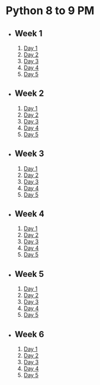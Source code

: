 # Python 8 to 9 PM

- ## Week 1

   1. [Day 1](https://www.facebook.com/iCodeguru/videos/1129325528259780)
   2. [Day 2](https://www.facebook.com/iCodeguru/videos/26001124209474858)
   3. [Day 3](https://www.facebook.com/iCodeguru/videos/1848174179033228)
   4. [Day 4](https://www.facebook.com/iCodeguru/videos/679732697568040)
   5. [Day 5](https://www.facebook.com/iCodeguru/videos/1396687564326658)

- ## Week 2

   1. [Day 1](https://www.facebook.com/iCodeguru/videos/807386234593860)
   2. [Day 2](https://www.facebook.com/iCodeguru/videos/1380275366701536)
   3. [Day 3](https://www.facebook.com/iCodeguru/videos/1106353910444433)
   4. [Day 4](https://www.facebook.com/iCodeguru/videos/398426393102928)
   5. [Day 5](https://www.facebook.com/iCodeguru/videos/446988347828154)

- ## Week 3

   1. [Day 1](https://www.facebook.com/iCodeguru/videos/1479249049661395)
   2. [Day 2](https://www.facebook.com/watch/?v=806100861438147)
   3. [Day 3](https://www.facebook.com/iCodeguru/videos/972583270741978)
   4. [Day 4](https://www.facebook.com/iCodeguru/videos/1672682236805438)
   5. [Day 5](https://www.facebook.com/iCodeguru/videos/3675432809372422)

- ## Week 4

   1. [Day 1](https://www.facebook.com/iCodeguru/videos/833295672163520)
   2. [Day 2](https://www.facebook.com/iCodeguru/videos/418559850938536)
   3. [Day 3](https://www.facebook.com/iCodeguru/videos/843085670975206)
   4. [Day 4](https://www.facebook.com/iCodeguru/videos/3747975482126731)
   5. [Day 5](https://www.facebook.com/iCodeguru/videos/244567812053137)

- ## Week 5

   1. [Day 1](https://www.facebook.com/iCodeguru/videos/909017944309552)
   2. [Day 2](https://www.facebook.com/iCodeguru/videos/476920554683550)
   3. [Day 3]()
   4. [Day 4](https://www.facebook.com/iCodeguru/videos/1510585402912224)
   5. [Day 5](https://www.facebook.com/iCodeguru/videos/3784122245179562)

- ## Week 6

   1. [Day 1](https://www.facebook.com/iCodeguru/videos/362505580170828)
   2. [Day 2](https://www.facebook.com/iCodeguru/videos/1638271086938087)
   3. [Day 3](https://www.facebook.com/iCodeguru/videos/1154807628902357)
   4. [Day 4](https://www.facebook.com/iCodeguru/videos/794134219105454)
   5. [Day 5](https://www.facebook.com/iCodeguru/videos/1411004769604141)

<!-- - ## Week 

   1. [Day 1]()
   2. [Day 2]()
   3. [Day 3]()
   4. [Day 4]()
   5. [Day 5]() -->